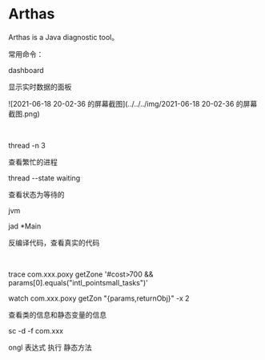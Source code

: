 # Arthas

Arthas is a Java diagnostic tool。



常用命令：

dashboard         

显示实时数据的面板

![2021-06-18 20-02-36 的屏幕截图](../../../img/2021-06-18 20-02-36 的屏幕截图.png)

​       



thread -n 3

查看繁忙的进程



thread --state waiting

查看状态为等待的



jvm



jad *Main

反编译代码，查看真实的代码

​                                                          

trace  com.xxx.poxy getZone '#cost>700 && params[0].equals("intl_pointsmall_tasks")'





watch  com.xxx.poxy getZon "{params,returnObj}" -x 2



查看类的信息和静态变量的信息

sc -d -f com.xxx



ongl 表达式 执行 静态方法







